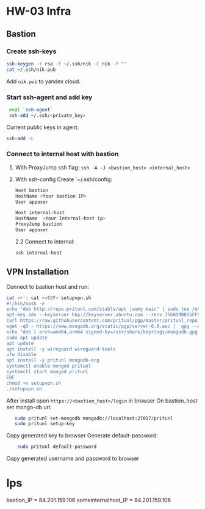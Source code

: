 # HW-03 Infra

## Bastion

### Create ssh-keys

```sh
ssh-keygen -t rsa -f ~/.ssh/nik -C nik -P ""
cat ~/.ssh/nik.pub
```
Add `nik.pub` to yandex cloud.

### Start ssh-agent and add key

```sh
 eval `ssh-agent`
 ssh-add ~/.ssh/<private_key>
```
Current public keys in agent:
```sh
ssh-add -L
```
### Connect to internal host with bastion

1. With ProxyJump ssh flag:
    `ssh -A -J <bastion_host> <internal_host>`

2. With ssh-config
    Create `~/.ssh/config:

    ```sh
    Host bastion
    HostName <Your bastion IP>
    User appuser

    Host internal-host
    HostName  <Your Internal-host ip>
    ProxyJump bastion
    User appuser
    ```
    2.2 Connect to internal:

    ```sh
    ssh internal-host
    ```
## VPN Installation

Connect to bastion host and run:

```sh
cat <<': cat <<EOF> setupvpn.sh
#!/bin/bash -e
echo "deb http://repo.pritunl.com/stable/apt jammy main" | sudo tee /etc/apt/sources.list.d/pritunl.list
apt-key adv --keyserver hkp://keyserver.ubuntu.com --recv 7568D9BB55FF9E5287D586017AE645C0CF8E292A
curl https://raw.githubusercontent.com/pritunl/pgp/master/pritunl_repo_pub.asc | sudo apt-key add -
wget -qO - https://www.mongodb.org/static/pgp/server-6.0.asc |  gpg --dearmor | sudo tee /usr/share/keyrings/mongodb.gpg > /dev/null
echo "deb [ arch=amd64,arm64 signed-by=/usr/share/keyrings/mongodb.gpg ] https://repo.mongodb.org/apt/ubuntu jammy/mongodb-org/6.0 multiverse" | sudo tee /etc/apt/sources.list.d/mongodb-org-6.0.list
sudo apt update
apt update
apt install -y wireguard wireguard-tools
ufw disable
apt install -y pritunl mongodb-org
systemctl enable mongod pritunl
systemctl start mongod pritunl
EOF
chmod +x setupvpn.sh
./setupvpn.sh
```
After install open `https://<bastion_host>/login` in browser
On bastion_host set mongo-db uri:
```sh
   sudo pritunl set-mongodb mongodb://localhost:27017/pritunl
   sudo pritunl setup-key
```
Copy generated key to browser
Generate default-password:
```sh
    sudo pritunl default-password
```
Copy generated username and password to browser
# Ips

bastion_IP = 84.201.159.106
someinternalhost_IP = 84.201.159.106
